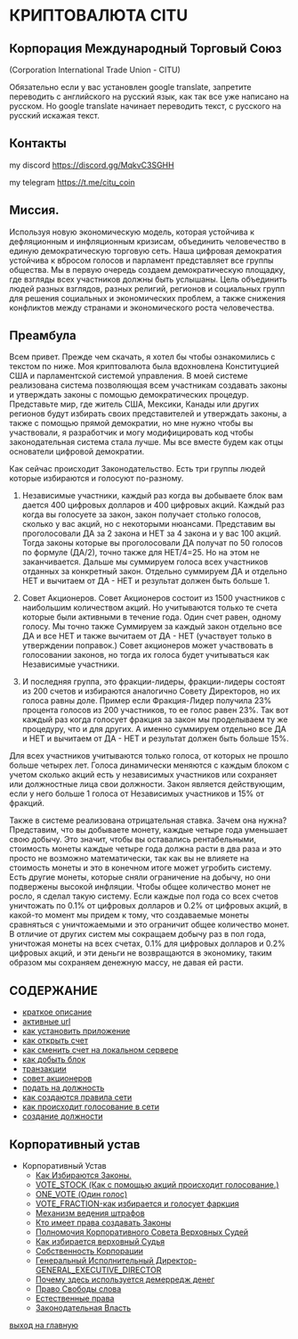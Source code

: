 # КРИПТОВАЛЮТА CITU
## Корпорация Международный Торговый Союз
(Corporation International Trade Union - CITU)

Обязательно если у вас установлен google translate, запретите переводить с английского на русский язык,
как так все уже написано на русском. Но google translate начинает переводить текст, с русского на русский искажая текст.

## Контакты
my discord https://discord.gg/MqkvC3SGHH

my telegram https://t.me/citu_coin

## Миссия. 
Используя новую экономическую модель, которая устойчива к дефляционным и инфляционным кризисам,
объединить человечество в единую демократическую торговую сеть. Наша цифровая демократия устойчива к вбросом голосов 
и парламент представляет все группы общества. Мы в первую очередь создаем демократическую площадку, 
где взгляды всех участников должны быть услышаны. Цель объединить людей разных взглядов, разных религий,
регионов и социальных групп для решения социальных и экономических проблем, а также снижения конфликтов между
странами и экономического роста человечества.

## Преамбула
Всем привет.
Прежде чем скачать, я хотел бы чтобы ознакомились с текстом по ниже.
Моя криптовалюта была вдохновлена Конституцией США и парламентской системой управления.
В моей системе реализована система позволяющая всем участникам создавать законы и утверждать законы с помощью демократических процедур.
Представьте мир, где житель США, Мексики, Канады или других регионов будут избирать своих представителей и утверждать законы,
а также с помощью прямой демократии, но мне нужно чтобы вы участвовали, я разработчик и могу модифицировать
код чтобы законодательная система стала лучше. Мы все вместе будем как отцы основатели цифровой демократии.

Как сейчас происходит Законодательство.
Есть три группы людей которые избираются и голосуют по-разному.
1. Независимые участники, каждый раз когда вы добываете блок вам дается 400 цифровых долларов и 400 цифровых акций.
   Каждый раз когда вы голосуете за закон, закон получает столько голосов, сколько у вас акций, но с некоторыми нюансами.
   Представим вы проголосовали ДА за 2 закона и НЕТ за 4 закона и у вас 100 акций. Тогда законы которые вы проголосовали ДА
   получат по 50 голосов по формуле (ДА/2), точно также для НЕТ/4=25. Но на этом не заканчивается. 
   Дальше мы суммируем голоса всех участников отданных за конкретный закон. 
   Отдельно суммируем ДА и отдельно НЕТ и вычитаем от ДА - НЕТ и результат должен быть больше 1.

2. Совет Акционеров. Совет Акционеров состоит из 1500 участников с наибольшим количеством акций. 
   Но учитываются только те счета которые были активными в течение года.
   Один счет равен, одному голосу. Мы точно также Суммируем за каждый закон отдельно 
   все ДА и все НЕТ и также вычитаем от ДА - НЕТ (участвует только в утверждении поправок.)
   Совет акционеров может участвовать в голосовании законов, но тогда их голоса будет учитываться как
   Независимые участники.


3. И последняя группа, это фракции-лидеры, фракции-лидеры состоят из 200 счетов и избираются аналогично Совету Директоров, но их
   голоса равны доле. Пример если Фракция-Лидер получила 23% процента голосов из 200 участников, то ее голос равен 23%.
   Так вот каждый раз когда голосует фракция за закон мы проделываем ту же процедуру, что и для других. А именно суммируем отдельно
   все ДА и НЕТ и вычитаем от ДА - НЕТ и результат должен быть больше 15%.

Для всех участников учитываются только голоса, от которых не прошло больше четырех лет. Голоса динамически меняются с каждым блоком 
с учетом сколько акций есть у независимых участников или сохраняет или должностные лица свои должности. Закон является действующим, если у него
больше 1 голоса от Независимых участников и 15% от фракций.




Также в системе реализована отрицательная ставка.
Зачем она нужна? Представим, что вы добываете монету, каждые четыре года уменьшает свою добычу. Это значит, чтобы вы оставались рентабельными, 
стоимость монеты каждые четыре года должна расти в два раза и это просто не возможно математически, так как вы не влияете на стоимость монеты 
и это в конечном итоге может угробить систему. Есть другие монеты, которые сняли ограничение на добычу, но они подвержены высокой инфляции. 
Чтобы общее количество монет не росло, я
сделал такую систему. Если каждые пол года со всех счетов уничтожать по 0.1% от цифровых долларов и 0.2% от цифровых акций, в какой-то момент 
мы придем к тому,
что создаваемые монеты сравняться с уничтожаемыми и это ограничит общее количество монет.
В отличие от других систем мы сокращаем добычу раз в пол года, уничтожая монеты на всех счетах, 0.1% для цифровых
долларов и 0.2% цифровых акций, и эти деньги не возвращаются в экономику, таким образом мы сохраняем 
денежную массу, не давая ей расти.

## СОДЕРЖАНИЕ
- [краткое описание](../documentation/preamble.md)
- [активные url](../documentation/active-url.md)
- [как установить приложение](../documentation/install.md)
- [как открыть счет](../documentation/create-account.md)
- [как сменить счет на локальном сервере](../documentation/change-account.md)
- [как добыть блок](../documentation/mine.md)
- [транзакции](../documentation/transactions.md)
- [совет акционеров](../documentation/board-of-shareholders.md)
- [подать на должность](../documentation/management.md)
- [как создаются правила сети](../documentation/create-law.md)
- [как происходит голосование в сети](../documentation/voting-in-network.md)
- [создание должности](../documentation/create-postion.md)

[//]: # (- [создание фракции]&#40;../documentation/create-fraction.md&#41;)
## Корпоративный устав
- Корпоративный Устав
    - [Как Избираются Законы.](../charter/HOW_LAWS_ARE_CHOSEN.md)
    - [VOTE_STOCK (Как с помощью акций происходит голосование.)](../charter/VOTE_STOCK.md)
    - [ONE_VOTE (Один голос)](../charter/ONE_VOTE.md)
    - [VOTE_FRACTION-как избирается и голосует фаркция](../charter/VOTE_FRACTION.md)
    - [Механизм ведения штрафов](../charter/MECHANISM_FOR_REDUCING_THE_NUMBER_OF_SHARES.md)
    - [Кто имеет права создавать Законы](../charter/WHO_HAS_THE_RIGHT_TO_CREATE_LAWS.md)
    - [Полномочия Корпоративного Совета Верховных Судей](../charter/POWERS_OF_THE_CORPORATE_COUNCIL_OF_JUDGES.md)
    - [Как избирается верховный Судья](../charter/HOW_THE_CHIEF_JUDGE_IS_CHOSEN.md)
    - [Собственность Корпорации](../charter/PROPERTY_OF_THE_CORPORATION.md)
    - [Генеральный Исполнительный Директор-GENERAL_EXECUTIVE_DIRECTOR](../charter/GENERAL_EXECUTIVE_DIRECTOR.md)
    - [Почему здесь используется демерредж денег](../charter/EXPLANATION_WHY_MONEY_DEMURAGE_IS_USED_HERE.md)
    - [Право Свободы слова](../charter/FREEDOM_OF_SPEECH.md)
    - [Естественные права](../charter/RIGHTS.md)
    - [Законодательная Власть](../charter/POWER.md)
    

[выход на главную](../readme.md)